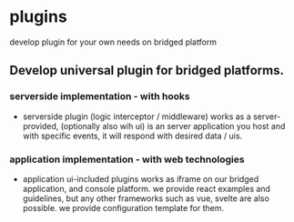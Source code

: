 # plugins
develop plugin for your own needs on bridged platform


## Develop universal plugin for bridged platforms.

### serverside implementation - with hooks
- serverside plugin (logic interceptor / middleware) works as a server-provided, (optionally also wih ui) is an server application you host and with specific events, it will respond with desired data / uis.

### application implementation - with web technologies
- application ui-included plugins works as iframe on our bridged application, and console platform. we provide react examples and guidelines, but any other frameworks such as vue, svelte are also possible. we provide configuration template for them.
